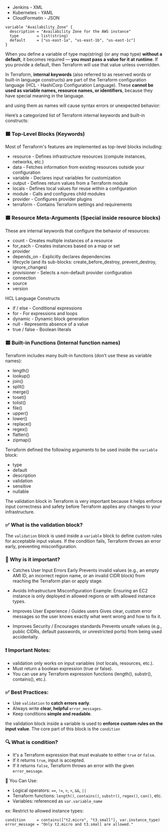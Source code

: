 - Jenkins - XML 
- Kubernetes - YAML
- CloudFormatin - JSON

```hcl
variable "Availability_Zone" {
  description = "Availability Zone for the AWS instance"
  type        = list(string)
  default     = ["us-east-1a", "us-east-1b", "us-east-1c"]
}
```
When you define a variable of type map(string) (or any map type) **without a default**, 
it becomes required — **you must pass a value for it at runtime**.
If you provide a default, then Terraform will use that value unless overridden.


In Terraform, **internal keywords** (also referred to as reserved words or built-in language constructs) 
are part of the Terraform configuration language (HCL - HashiCorp Configuration Language). 
These **cannot be used as variable names, resource names, or identifiers**, because they have special meaning in the language.

and using them as names will cause syntax errors or unexpected behavior:

Here’s a categorized list of Terraform internal keywords and built-in constructs:

### 🟩 **Top-Level Blocks (Keywords)**
Most of Terraform's features are implemented as top-level blocks including:

- resource - Defines infrastructure resources (compute instances, networks, etc.)
- data - Fetches information from existing resources outside your configuration
- variable - Declares input variables for customization
- output - Defines return values from a Terraform module
- locals - Defines local values for reuse within a configuration
- module - Calls and configures child modules
- provider - Configures provider plugins
- terraform - Contains Terraform settings and requirements


### 🟦 **Resource Meta-Arguments (Special inside resource blocks)**
These are internal keywords that configure the behavior of resources:

- count - Creates multiple instances of a resource
- for_each - Creates instances based on a map or set
- provider
- depends_on - Explicitly declares dependencies
- lifecycle (and its sub-blocks: create_before_destroy, prevent_destroy, ignore_changes)
- provisioner - Selects a non-default provider configuration
- connection
- source
- version


HCL Language Constructs

- if / else - Conditional expressions
- for - For expressions and loops
- dynamic - Dynamic block generation
- null - Represents absence of a value
- true / false - Boolean literals


### 🟨 **Built-in Functions (Internal function names)**
Terraform includes many built-in functions (don’t use these as variable names):

- length()
- lookup()
- join()
- split()
- merge()
- toset()
- tolist()
- file()
- upper()
- lower()
- replace()
- regex()
- flatten()
- zipmap()


Terraform defined the following arguments to be used inside the ```variable``` block:

- type
- default
- description
- validation
- sensitive
- nullable


The validation block in Terraform is very important because it helps enforce input correctness and safety before Terraform applies any changes to your infrastructure.

### ✅ What is the validation block?
The ```validation``` block is used inside a ```variable``` block to define custom rules for acceptable input values. If the condition fails, Terraform throws an error early, preventing misconfiguration.

### 🎯 Why is it important?
- Catches User Input Errors Early
Prevents invalid values (e.g., an empty AMI ID, an incorrect region name, or an invalid CIDR block) from reaching the Terraform plan or apply stage.

- Avoids Infrastructure Misconfiguration
Example: Ensuring an EC2 instance is only deployed in allowed regions or with allowed instance types.

- Improves User Experience / Guides users
Gives clear, custom error messages so the user knows exactly what went wrong and how to fix it.

- Improves Security / Encourages standards
Prevents unsafe values (e.g., public CIDRs, default passwords, or unrestricted ports) from being used accidentally.

### ❗ Important Notes:
- validation only works on input variables (not locals, resources, etc.).
- Must return a boolean expression (true or false).
- You can use any Terraform expression functions (length(), substr(), contains(), etc.).

### ✅ Best Practices:
- Use ```validation``` to **catch errors early**.
- Always write **clear, helpful** ```error_messages```.
- Keep conditions **simple and readable**.

  
the validation block inside a variable is used to **enforce custom rules on the input value**. 
The core part of this block is the ```condition```

### 🔍 What is condition?
- It's a Terraform expression that must evaluate to either ```true``` or ```false```.
- If it returns ```true```, input is accepted.
- If it returns ```false```, Terraform throws an error with the given ```error_message```.


🧠 You Can Use:
- Logical operators: ```==```, ```!=```, ```>```, ```<```, ```&&```, ```||```
- Terraform functions: ```length()```, ```contains()```, ```substr()```, ```regex()```, ```can()```, etc.
- Variables: referenced as ```var.variable_name```


ex: Restrict to allowed instance types:
```hcl
condition     = contains(["t2.micro", "t3.small"], var.instance_type)
error_message = "Only t2.micro and t3.small are allowed."
```
